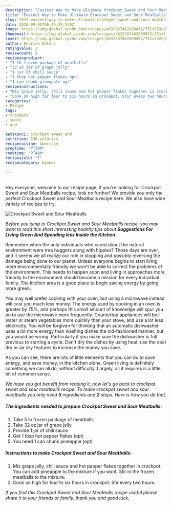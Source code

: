 ```yaml
---
description: "Easiest Way to Make Ultimate Crockpot Sweet and Sour Meatballs"
title: "Easiest Way to Make Ultimate Crockpot Sweet and Sour Meatballs"
slug: 1033-easiest-way-to-make-ultimate-crockpot-sweet-and-sour-meatballs
date: 2020-09-05T06:49:24.570Z
image: https://img-global.cpcdn.com/recipes/4632387462889472/751x532cq70/crockpot-sweet-and-sour-meatballs-recipe-main-photo.jpg
thumbnail: https://img-global.cpcdn.com/recipes/4632387462889472/751x532cq70/crockpot-sweet-and-sour-meatballs-recipe-main-photo.jpg
cover: https://img-global.cpcdn.com/recipes/4632387462889472/751x532cq70/crockpot-sweet-and-sour-meatballs-recipe-main-photo.jpg
author: Derrick Waters
ratingvalue: 3
reviewcount: 3
recipeingredient:
- "5 lb frozen package of meatballs"
- "32 oz jar of grape jelly"
- "1 jar of chili sauce"
- "1 tbsp hot pepper flakes opt"
- "1 can chunk pineapple opt"
recipeinstructions:
- "Mix grape jelly, chili sauce and hot pepper flakes together in crockpot. You can add pineapple to the mixture if you want. Stir in the frozen meatballs to the mixture."
- "Cook on high for four to six hours in crockpot. Stir every two hours."
categories:
- Recipe
tags:
- crockpot
- sweet
- and

katakunci: crockpot sweet and 
nutrition: 230 calories
recipecuisine: American
preptime: "PT30M"
cooktime: "PT40M"
recipeyield: "1"
recipecategory: Dinner

---
```

<br>
Hey everyone, welcome to our recipe page, if you're looking for Crockpot Sweet and Sour Meatballs recipe, look no further! We provide you only the perfect Crockpot Sweet and Sour Meatballs recipe here. We also have wide variety of recipes to try.
<br>


![Crockpot Sweet and Sour Meatballs](https://img-global.cpcdn.com/recipes/4632387462889472/751x532cq70/crockpot-sweet-and-sour-meatballs-recipe-main-photo.jpg)

<i>Before you jump to Crockpot Sweet and Sour Meatballs recipe, you may want to read this short interesting healthy tips about 
<strong>Suggestions For Living Green And Spending less Inside the Kitchen</strong>.</i>
</br>

Remember when the only individuals who cared about the natural environment were tree huggers along with hippies? Those days are over, and it seems we all realize our role in stopping and possibly reversing the damage being done to our planet. Unless everyone begins to start living more environmentally friendly we won't be able to correct the problems of the environment. This needs to happen soon and living in approaches more friendly to the environment should become a mission for every individual family. The kitchen area is a good place to begin saving energy by going more green.

You may well prefer cooking with your oven, but using a microwave instead will cost you much less money. The energy used by cooking in an oven is greater by 75%, and perhaps this small amount of knowledge will spur you on to use the microwave more frequently. Countertop appliances will boil water or steam vegetables more quickly than your stove, and use a lot less electricity. You will be forgiven for thinking that an automatic dishwasher uses a lot more energy than washing dishes the old-fashioned manner, but you would be wrong. Particularly if you make sure the dishwasher is full previous to starting a cycle. Don't dry the dishes by using heat, use the cool dry or air dry features to increase the money you save.

As you can see, there are lots of little elements that you can do to save energy, and save money, in the kitchen alone. Green living is definitely something we can all do, without difficulty. Largely, all it requires is a little bit of common sense.


<i>We hope you got benefit from reading it, now let's go back to crockpot sweet and sour meatballs recipe. To make crockpot sweet and sour meatballs you only need <strong>5</strong> ingredients and <strong>2</strong> steps. Here is how you do that.
</i>

##### The ingredients needed to prepare Crockpot Sweet and Sour Meatballs:

1. Take 5 lb frozen package of meatballs
1. Take 32 oz jar of grape jelly
1. Provide 1 jar of chili sauce
1. Get 1 tbsp hot pepper flakes (opt)
1. You need 1 can chunk pineapple (opt)


##### Instructions to make Crockpot Sweet and Sour Meatballs:

1. Mix grape jelly, chili sauce and hot pepper flakes together in crockpot. You can add pineapple to the mixture if you want. Stir in the frozen meatballs to the mixture.
1. Cook on high for four to six hours in crockpot. Stir every two hours.


<i>If you find this Crockpot Sweet and Sour Meatballs recipe useful please share it to your friends or family, thank you and good luck.</i>

